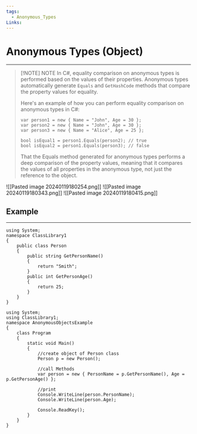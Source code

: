 ```yaml
---
tags:
  - Anonymous_Types
Links:
---
```


# Anonymous Types (Object)
---

> [!NOTE] NOTE
> In C#, equality comparison on anonymous types is performed based on the values of their properties. Anonymous types automatically generate `Equals` and `GetHashCode` methods that compare the property values for equality.
> 
> Here's an example of how you can perform equality comparison on anonymous types in C#:
> 
> ```CSharp
> var person1 = new { Name = "John", Age = 30 };
> var person2 = new { Name = "John", Age = 30 };
> var person3 = new { Name = "Alice", Age = 25 };
> 
> bool isEqual1 = person1.Equals(person2); // true
> bool isEqual2 = person1.Equals(person3); // false
> ```
> 
> That the Equals method generated for anonymous types performs a deep comparison of the property values, meaning that it compares the values of all properties in the anonymous type, not just the reference to the object.

![[Pasted image 20240119180254.png]]
![[Pasted image 20240119180343.png]]
![[Pasted image 20240119180415.png]]

## Example
---

```CSharp
using System;
namespace ClassLibrary1
{
	public class Person
	{
		public string GetPersonName()
		{
			return "Smith";
		}
		public int GetPersonAge()
		{
			return 25;
		}
	}
}
```

```CSharp
using System;
using ClassLibrary1;
namespace AnonymousObjectsExample
{
	class Program
	{
		static void Main()
		{
			//create object of Person class
			Person p = new Person();
			
			//call Methods
			var person = new { PersonName = p.GetPersonName(), Age = p.GetPersonAge() };
			
			//print
			Console.WriteLine(person.PersonName);
			Console.WriteLine(person.Age);
			
			Console.ReadKey();
		}
	}
}
```
















